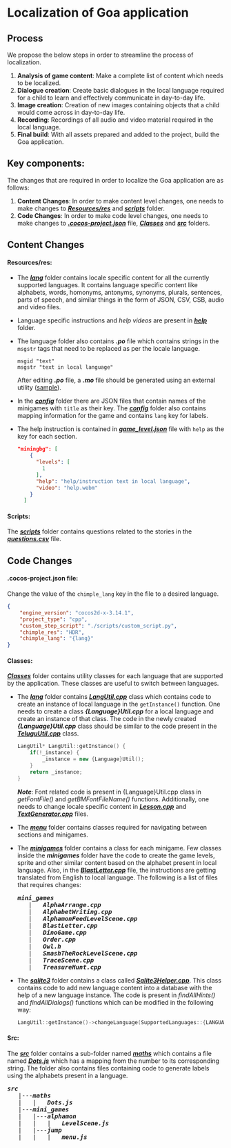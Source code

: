 # Localization of Goa application
## Process

We propose the below steps in order to streamline the process of localization.

1. **Analysis of game content**: Make a complete list of content which needs to be localized.
2. **Dialogue creation**: Create basic dialogues in the local language required for a child to learn and effectively communicate in day-to-day life.
3. **Image creation**: Creation of new images containing objects that a child would come across in day-to-day life.
4. **Recording**: Recordings of all audio and video material required in the local language.
5. **Final build**: With all assets prepared and added to the project, build the Goa application.

## Key components:
The changes that are required in order to localize the Goa application are as follows:
1. **Content Changes**: In order to make content level changes, one needs to make changes to ***[Resources/res](https://github.com/XPRIZE/GLEXP-Team-Chimple-goa/tree/master/goa/Resources/res)*** and ***[scripts](https://github.com/XPRIZE/GLEXP-Team-Chimple-goa/tree/master/goa/scripts)*** folder.
2. **Code Changes**: In order to make code level changes, one needs to make changes to ***[.cocos-project.json](https://github.com/XPRIZE/GLEXP-Team-Chimple-goa/blob/master/goa/.cocos-project.json)*** file, ***[Classes](https://github.com/XPRIZE/GLEXP-Team-Chimple-goa/tree/master/goa/Classes)*** and ***[src](https://github.com/XPRIZE/GLEXP-Team-Chimple-goa/tree/master/goa/src)*** folders.

## Content Changes

#### Resources/res:

* The ***[lang](https://github.com/XPRIZE/GLEXP-Team-Chimple-goa/tree/master/goa/Resources/res/lang)*** folder contains locale specific content for all the currently supported languages. It contains language specific content like alphabets, words, homonyms, antonyms, synonyms, plurals, sentences, parts of speech, and similar things in the form of JSON, CSV, CSB, audio and video files.
* Language specific instructions and _help videos_ are present in ***[help](https://github.com/XPRIZE/GLEXP-Team-Chimple-goa/tree/master/goa/Resources/res/lang/eng/help)*** folder.
* The language folder also contains ***.po*** file which contains strings in the `msgstr` tags that need to be replaced as per the locale language.

  ```
  msgid "text"
  msgstr "text in local language"
  ```
  After editing ***.po*** file, a ***.mo*** file should be generated using an external utility ([sample](https://po2mo.net/)).
* In the ***[config](https://github.com/XPRIZE/GLEXP-Team-Chimple-goa/tree/master/goa/Resources/res/config)*** folder there are JSON files that contain names of the minigames with `title` as their key. The ***[config](https://github.com/XPRIZE/GLEXP-Team-Chimple-goa/tree/master/goa/Resources/res/config)*** folder also contains mapping information for the game and contains `lang` key for labels.
* The help instruction is contained in ***[game_level.json](https://github.com/XPRIZE/GLEXP-Team-Chimple-goa/blob/master/goa/Resources/res/config/game_levels.json)*** file with `help` as the key for each section.
  ```json
  "miningbg": [
      {
        "levels": [
          1
        ],
        "help": "help/instruction text in local language",
        "video": "help.webm"
      }
    ]
  ```

#### Scripts:
The ***[scripts](https://github.com/XPRIZE/GLEXP-Team-Chimple-goa/tree/master/goa/scripts)*** folder contains questions related to the stories in the ***[questions.csv](https://github.com/XPRIZE/GLEXP-Team-Chimple-goa/blob/master/goa/scripts/questions.csv)*** file.

## Code Changes
#### .cocos-project.json file:
 Change the value of the `chimple_lang` key in the file to a desired language.
```json
{
    "engine_version": "cocos2d-x-3.14.1", 
    "project_type": "cpp",
    "custom_step_script": "./scripts/custom_script.py",
    "chimple_res": "HDR",
    "chimple_lang": "{lang}"
}
```
#### Classes:


***[Classes](https://github.com/XPRIZE/GLEXP-Team-Chimple-goa/tree/master/goa/Classes)*** folder contains utility classes for each language that are supported by the application. These classes are useful to switch between languages. 
* The ***[lang](https://github.com/XPRIZE/GLEXP-Team-Chimple-goa/tree/master/goa/Classes/lang)*** folder contains ***[LangUtil.cpp](https://github.com/XPRIZE/GLEXP-Team-Chimple-goa/blob/master/goa/Classes/lang/LangUtil.cpp)*** class which contains code to create an instance of local language in the `getInstance()` function. One needs to create a class ***{Language}Util.cpp*** for a local language and create an instance of that class. The code in the newly created ***{Language}Util.cpp*** class should be similar to the code present in the ***[TeluguUtil.cpp](https://github.com/XPRIZE/GLEXP-Team-Chimple-goa/blob/master/goa/Classes/lang/TeluguUtil.cpp)*** class.

  ```cpp
  LangUtil* LangUtil::getInstance() {
      if(!_instance) {
          _instance = new {Language}Util();  
      }
      return _instance;
  }
  ```
   ***Note***: Font related code is present in {Language}Util.cpp class in _getFontFile()_ and _getBMFontFileName()_ functions. 
  Additionally, one needs to change locale specific content in ***[Lesson.cpp](https://github.com/XPRIZE/GLEXP-Team-Chimple-goa/blob/master/goa/Classes/lang/Lesson.cpp)*** and ***[TextGenerator.cpp](https://github.com/XPRIZE/GLEXP-Team-Chimple-goa/blob/master/goa/Classes/lang/TextGenerator.cpp)*** files.
  
* The ***[menu](https://github.com/XPRIZE/GLEXP-Team-Chimple-goa/tree/master/goa/Classes/menu)*** folder contains classes required for navigating between sections and minigames.
* The ***[minigames](https://github.com/XPRIZE/GLEXP-Team-Chimple-goa/tree/master/goa/Classes/mini_games)*** folder contains a class for each minigame. Few classes inside the ***minigames*** folder have the code to create the game levels, sprite and other similar content based on the alphabet present in local language. Also, in the ***[BlastLetter.cpp](https://github.com/XPRIZE/GLEXP-Team-Chimple-goa/blob/master/goa/Classes/mini_games/BlastLetter.cpp)*** file, the instructions are getting translated from English to local language. The following is a list of files that requires changes:

  <pre>
  <b><i>mini_games</i></b> 
     |   <b><i>AlphaArrange.cpp</i></b> 
     |   <b><i>AlphabetWriting.cpp</i></b>
     |   <b><i>AlphamonFeedLevelScene.cpp</i></b> 
     |   <b><i>BlastLetter.cpp</i></b> 
     |   <b><i>DinoGame.cpp</i></b>  
     |   <b><i>Order.cpp</i></b> 
     |   <b><i>Owl.h</i></b> 
     |   <b><i>SmashTheRockLevelScene.cpp</i></b>
     |   <b><i>TraceScene.cpp</i></b>
     |   <b><i>TreasureHunt.cpp</i></b>
</pre>
   
* The ***[sqlite3](https://github.com/XPRIZE/GLEXP-Team-Chimple-goa/tree/master/goa/Classes/sqlite3)*** folder contains a class called ***[Sqlite3Helper.cpp](https://github.com/XPRIZE/GLEXP-Team-Chimple-goa/blob/master/goa/Classes/sqlite3/Sqlite3Helper.cpp)***. This class contains code to add new language content into a database with the help of a new language instance. The code is present in _findAllHints()_ and _findAllDialogs()_ functions which can be modified in the following way:
  ```cpp
  LangUtil::getInstance()->changeLanguage(SupportedLanguages::{LANGUAGE});
  ```


#### Src:
The ***[src](https://github.com/XPRIZE/GLEXP-Team-Chimple-goa/tree/master/goa/src)*** folder contains a sub-folder named ***[maths](https://github.com/XPRIZE/GLEXP-Team-Chimple-goa/tree/master/goa/src/maths)*** which contains a file named ***[Dots.js](https://github.com/XPRIZE/GLEXP-Team-Chimple-goa/blob/master/goa/src/maths/Dots.js)*** which has a mapping from the number to its corresponding string. The folder also contains files containing code to generate labels using the alphabets present in a language.
<pre>
<b><i>src</i></b>
   |---<b><i>maths</i></b>
   |   |   <b><i>Dots.js</i></b>
   |---<b><i>mini_games</i></b>
   |   |---<b><i>alphamon</i></b>
   |   |   |   <b><i>LevelScene.js</i></b>
   |   |---<b><i>jump</i></b>
   |   |   |   <b><i>menu.js</i></b>
</pre>
